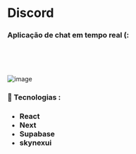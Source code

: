 <h1>Discord</h1>

<h3>Aplicação de chat em tempo real (: </h3>
  <br />
  <br />
  <br />
  


![image](https://user-images.githubusercontent.com/64788904/168494932-579b51df-5ebd-4d1c-afec-5bcaf6cd655d.png)

<h3>🔧 Tecnologias : <h3>
  <ul>
    <li>
    React
    </li>
     <li>
    Next
    </li>
     <li>
    Supabase
    </li>
    <li>
      skynexui
      </li>
  </ul>

